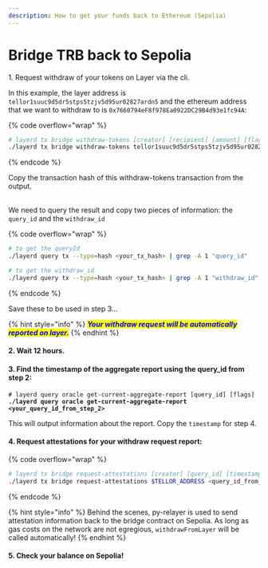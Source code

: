 ```yaml
---
description: How to get your funds back to Ethereum (Sepolia)
---
```


# Bridge TRB back to Sepolia

1\. Request withdraw of your tokens on Layer via the cli.&#x20;

In this example, the layer address is `tellor1suuc9d5dr5stps5tzjv5d95ur02827ardn5` and the ethereum address that we want to withdraw to is `0x7660794eF8f978Ea0922DC29B4d93e1fc94A`:

{% code overflow="wrap" %}
```bash
# layerd tx bridge withdraw-tokens [creator] [recipient] [amount] [flags]
./layerd tx bridge withdraw-tokens tellor1suuc9d5dr5stps5tzjv5d95ur02827ardn5 7660794eF8f978Ea0922DC29B4d93e1fc94A 69010069loya --from YOUR_ACCOUNT_NAME --fees 5loya
```
{% endcode %}

Copy the transaction hash of this withdraw-tokens transaction from the output.

\
We need to query the result and copy two pieces of information: the `query_id` and the `withdraw_id`

{% code overflow="wrap" %}
```bash
# to get the queryId
./layerd query tx --type=hash <your_tx_hash> | grep -A 1 "query_id"

# to get the withdraw_id
./layerd query tx --type=hash <your_tx_hash> | grep -A 1 "withdraw_id"
```
{% endcode %}

Save these to be used in step 3...

{% hint style="info" %}
_<mark style="color:blue;">**Your withdraw request will be automatically reported on layer.**</mark>_&#x20;
{% endhint %}

#### 2. Wait 12 hours.

#### 3. Find the timestamp of the aggregate report  using the query\_id from step 2:

<pre class="language-sh" data-overflow="wrap"><code class="lang-sh"># layerd query oracle get-current-aggregate-report [query_id] [flags]
<strong>./layerd query oracle get-current-aggregate-report &#x3C;your_query_id_from_step_2>
</strong></code></pre>

This will output information about the report. Copy the `timestamp` for step 4.

#### 4. Request attestations for your withdraw request report:

{% code overflow="wrap" %}
```bash
# layerd tx bridge request-attestations [creator] [query_id] [timestamp] [flags]
./layerd tx bridge request-attestations $TELLOR_ADDRESS <query_id_from_step2> <timestamp_from_step_3> --from $ACCOUNT_NAME --chain-id layertest-4 --fees 50loya --yes
```
{% endcode %}

{% hint style="info" %}
Behind the scenes, py-relayer is used to send attestation information back to the bridge contract on Sepolia. As long as gas costs on the network are not egregious, `withdrawFromLayer` will be called automatically!
{% endhint %}

#### 5.  Check your balance on Sepolia!
